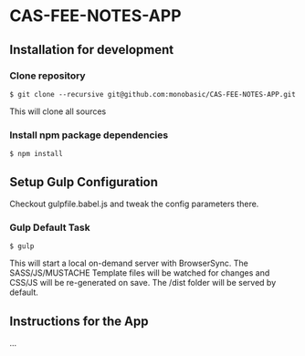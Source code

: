 # CAS-FEE-NOTES-APP

## Installation for development

### Clone repository
```
$ git clone --recursive git@github.com:monobasic/CAS-FEE-NOTES-APP.git
```
This will clone all sources


### Install npm package dependencies

```
$ npm install
```

## Setup Gulp Configuration
Checkout gulpfile.babel.js and tweak the config parameters there.

### Gulp Default Task
```
$ gulp
```
This will start a local on-demand server with BrowserSync. The SASS/JS/MUSTACHE Template files will be watched for changes and CSS/JS will be re-generated on save. The /dist folder will be served by default.

## Instructions for the App
...
